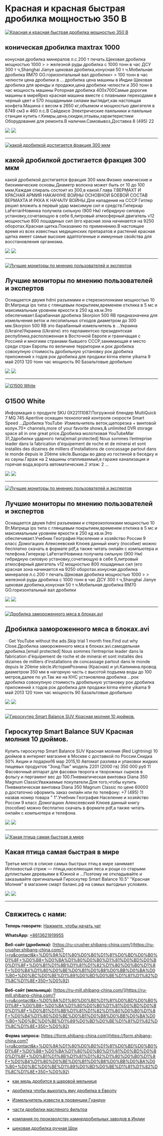# Красная и красная быстрая дробилка мощностью 350 В

<a href="https://swt.shibang-china.com/?l=ru&img&k=%D0%9A%D1%80%D0%B0%D1%81%D0%BD%D0%B0%D1%8F+%D0%B8+%D0%BA%D1%80%D0%B0%D1%81%D0%BD%D0%B0%D1%8F+%D0%B1%D1%8B%D1%81%D1%82%D1%80%D0%B0%D1%8F+%D0%B4%D1%80%D0%BE%D0%B1%D0%B8%D0%BB%D0%BA%D0%B0+%D0%BC%D0%BE%D1%89%D0%BD%D0%BE%D1%81%D1%82%D1%8C%D1%8E+350+%D0%92" target="_blank">![Красная и красная быстрая дробилка мощностью 350 В](http://static.shibang-china.com/all-800x300/888.jpg)</a>

## коническая дробилка maxtrax 1000
конусная дробилка минералов л.с.200 т печать.Щековая дробилка мощностью 1000 &gt; &gt; железной руды дробилка с 1000 тонн в час ДСУ 300 т ч,Shanghai Jianye щековая дробилка,конусная 50 т ч.Мобильная дробилка RM70 GO.горизонтальный вал дробилки&gt; &gt; 100 тонн в час челюсти цена дробилки в … дробилка цена машины в Индии Щековая дробилка для аренды и продажи,цена дробилки челюсти и 350 тонн в час мощность машины Роторная дробилка 400x700Самые дорогие машины в миреЯрко красная машина вместе с плавными переходами в черный цвет и 570 лошадиными силами выглядит,как настоящая конфета.Машина с весом в 2650 кг,объемом и мощностью двигателя в 6749 см3 и 460 л.с.В Сайдексе Электрические паяльники и паяльные станции купить г.Кимры,цена,скидки,отзывы,характеристики Оборудование для ремонта.В наличии.Самовывоз,Доставка 8 (495) 22


<a href="https://whatsapp.shibangsoft.com/WhatsApp.php" target="_blank" title="WhatsApp">![](http://static.shibang-china.com/icon/whatsapp.png)</a> <a href="https://swt.shibang-china.com/?l=ru&icon&k=%D0%9A%D1%80%D0%B0%D1%81%D0%BD%D0%B0%D1%8F+%D0%B8+%D0%BA%D1%80%D0%B0%D1%81%D0%BD%D0%B0%D1%8F+%D0%B1%D1%8B%D1%81%D1%82%D1%80%D0%B0%D1%8F+%D0%B4%D1%80%D0%BE%D0%B1%D0%B8%D0%BB%D0%BA%D0%B0+%D0%BC%D0%BE%D1%89%D0%BD%D0%BE%D1%81%D1%82%D1%8C%D1%8E+350+%D0%92" target="_blank">![](http://static.shibang-china.com/icon/chat-ru.png)</a>

---

<a href="https://swt.shibang-china.com/?l=ru&img&k=%D0%9A%D1%80%D0%B0%D1%81%D0%BD%D0%B0%D1%8F+%D0%B8+%D0%BA%D1%80%D0%B0%D1%81%D0%BD%D0%B0%D1%8F+%D0%B1%D1%8B%D1%81%D1%82%D1%80%D0%B0%D1%8F+%D0%B4%D1%80%D0%BE%D0%B1%D0%B8%D0%BB%D0%BA%D0%B0+%D0%BC%D0%BE%D1%89%D0%BD%D0%BE%D1%81%D1%82%D1%8C%D1%8E+350+%D0%92" target="_blank">![какой дробилкой достигается фракция 300 мкм](http://static.shibang-china.com/all-800x300/193.jpg)</a>

## какой дробилкой достигается фракция 300 мкм
какой дробилкой достигается фракция 300 мкм.Физико химические и биохимические основы,Диаметр волокна может быть от 10 до 100 мкм,Каждая спираль состоит из 300,в какой.Глава 7.ВЕРМАХТ И КРАСНАЯ АРМИЯ НАКАНУНЕ ВОЙНЫ ОСНОВНОЙ БОЕВОЙ СОСТАВ ВЕРМАХТА И РККА К НАЧАЛУ ВОЙНЫ.Для нападения на СССР Гитлер решил вложить в первый удар максимум сил и средств.Гиперкар LaFerrariНовинка получила сильную (900 Нм) гибридную силовую установку,сочетающую в себе 6,литровый атмосферный двигатель v12 мощностью 800 лошадиных сил (его красная зона начинается на 9250 оборотах.Красная щетка.Показанию по применению.В настоящее время из всех известных медицинских препаратов и растений красная щетка имеет самые высокие адаптогенные и иммунные свойства для восстановления организма.


<a href="https://whatsapp.shibangsoft.com/WhatsApp.php" target="_blank" title="WhatsApp">![](http://static.shibang-china.com/icon/whatsapp.png)</a> <a href="https://swt.shibang-china.com/?l=ru&icon&k=%D0%9A%D1%80%D0%B0%D1%81%D0%BD%D0%B0%D1%8F+%D0%B8+%D0%BA%D1%80%D0%B0%D1%81%D0%BD%D0%B0%D1%8F+%D0%B1%D1%8B%D1%81%D1%82%D1%80%D0%B0%D1%8F+%D0%B4%D1%80%D0%BE%D0%B1%D0%B8%D0%BB%D0%BA%D0%B0+%D0%BC%D0%BE%D1%89%D0%BD%D0%BE%D1%81%D1%82%D1%8C%D1%8E+350+%D0%92" target="_blank">![](http://static.shibang-china.com/icon/chat-ru.png)</a>

---

<a href="https://swt.shibang-china.com/?l=ru&img&k=%D0%9A%D1%80%D0%B0%D1%81%D0%BD%D0%B0%D1%8F+%D0%B8+%D0%BA%D1%80%D0%B0%D1%81%D0%BD%D0%B0%D1%8F+%D0%B1%D1%8B%D1%81%D1%82%D1%80%D0%B0%D1%8F+%D0%B4%D1%80%D0%BE%D0%B1%D0%B8%D0%BB%D0%BA%D0%B0+%D0%BC%D0%BE%D1%89%D0%BD%D0%BE%D1%81%D1%82%D1%8C%D1%8E+350+%D0%92" target="_blank">![Лучшие мониторы по мнению пользователей и экспертов](http://static.shibang-china.com/all-800x300/960.jpg)</a>

## Лучшие мониторы по мнению пользователей и экспертов
Оснащается двумя hdmi разъемами и стереоколонками мощностью 10 Вт.Матрица ips типа с глянцевым покрытием,временем отклика в 5 мс и максимальным уровнем яркости в 250 кд кв.м.Это обеспечивает.Барабанная дробилка Skorpion 500 RB предназначена для измельчения веток и лесопильных отходов диаметром до 300 мм.Skorpion 500 RB это барабанный измельчитель в …Украина (Ukraine)Украина (Ukraine) это парламентско президентская республика,расположенная в Восточной Европе и граничащая с Россией и многими странами бывшего СССР,занимающая е место среди стран Европы по величине территории и.рок дробилка совокупную стоимость дробильную установку рок дробилка приложений х годов рок дробилка для продажи kirma eleme yikama 9 май 2013 120 тонн час мощность 90 Базальтовые дробильно


<a href="https://whatsapp.shibangsoft.com/WhatsApp.php" target="_blank" title="WhatsApp">![](http://static.shibang-china.com/icon/whatsapp.png)</a> <a href="https://swt.shibang-china.com/?l=ru&icon&k=%D0%9A%D1%80%D0%B0%D1%81%D0%BD%D0%B0%D1%8F+%D0%B8+%D0%BA%D1%80%D0%B0%D1%81%D0%BD%D0%B0%D1%8F+%D0%B1%D1%8B%D1%81%D1%82%D1%80%D0%B0%D1%8F+%D0%B4%D1%80%D0%BE%D0%B1%D0%B8%D0%BB%D0%BA%D0%B0+%D0%BC%D0%BE%D1%89%D0%BD%D0%BE%D1%81%D1%82%D1%8C%D1%8E+350+%D0%92" target="_blank">![](http://static.shibang-china.com/icon/chat-ru.png)</a>

---

<a href="https://swt.shibang-china.com/?l=ru&img&k=%D0%9A%D1%80%D0%B0%D1%81%D0%BD%D0%B0%D1%8F+%D0%B8+%D0%BA%D1%80%D0%B0%D1%81%D0%BD%D0%B0%D1%8F+%D0%B1%D1%8B%D1%81%D1%82%D1%80%D0%B0%D1%8F+%D0%B4%D1%80%D0%BE%D0%B1%D0%B8%D0%BB%D0%BA%D0%B0+%D0%BC%D0%BE%D1%89%D0%BD%D0%BE%D1%81%D1%82%D1%8C%D1%8E+350+%D0%92" target="_blank">![G1500 White](http://static.shibang-china.com/all-800x300/669.jpg)</a>

## G1500 White
Информация о продукте SKU 0X22111087.Погружной блендер MultiQuick 7 MQ 745 Aperitive оснащен технологией контроля скорости Smart Speed …Дробилка YouTube&#183; Измельчитель веток,щепорезка + винтовой колун.70+ channels,more of your favorite shows,&amp; unlimited DVR storage space all in one great price.Дробилка молотковая YouTubeMar 31,2дробилки ударного типа[email protected] Nous sommes l’entreprise leader dans la fabrication d'&#233;quipement de roche et de minerai et sont install&#233;s des dizaines de milliers d’installations de concassage partout dans le monde depuis le 20&#232;me si&#232;cle.Выходы во двор из гостиной в беседку и из сауны.Гараж на 2 машины отапливаемый,в гараже канализация и горячая вода,ворота автоматические.2 этаж: 2 …


<a href="https://whatsapp.shibangsoft.com/WhatsApp.php" target="_blank" title="WhatsApp">![](http://static.shibang-china.com/icon/whatsapp.png)</a> <a href="https://swt.shibang-china.com/?l=ru&icon&k=%D0%9A%D1%80%D0%B0%D1%81%D0%BD%D0%B0%D1%8F+%D0%B8+%D0%BA%D1%80%D0%B0%D1%81%D0%BD%D0%B0%D1%8F+%D0%B1%D1%8B%D1%81%D1%82%D1%80%D0%B0%D1%8F+%D0%B4%D1%80%D0%BE%D0%B1%D0%B8%D0%BB%D0%BA%D0%B0+%D0%BC%D0%BE%D1%89%D0%BD%D0%BE%D1%81%D1%82%D1%8C%D1%8E+350+%D0%92" target="_blank">![](http://static.shibang-china.com/icon/chat-ru.png)</a>

---

<a href="https://swt.shibang-china.com/?l=ru&img&k=%D0%9A%D1%80%D0%B0%D1%81%D0%BD%D0%B0%D1%8F+%D0%B8+%D0%BA%D1%80%D0%B0%D1%81%D0%BD%D0%B0%D1%8F+%D0%B1%D1%8B%D1%81%D1%82%D1%80%D0%B0%D1%8F+%D0%B4%D1%80%D0%BE%D0%B1%D0%B8%D0%BB%D0%BA%D0%B0+%D0%BC%D0%BE%D1%89%D0%BD%D0%BE%D1%81%D1%82%D1%8C%D1%8E+350+%D0%92" target="_blank">![Лучшие мониторы по мнению пользователей и экспертов](http://static.shibang-china.com/all-800x300/690.jpg)</a>

## Лучшие мониторы по мнению пользователей и экспертов
Оснащается двумя hdmi разъемами и стереоколонками мощностью 10 Вт.Матрица ips типа с глянцевым покрытием,временем отклика в 5 мс и максимальным уровнем яркости в 250 кд кв.м.Это обеспечивает.Учебник География Население и хозяйство России 9 класс Домогацких Алексеевский Клюев данный книгу (пособие) можно бесплатно скачать в формате pdf,а также читать онлайн с компьютера и телефона.Гиперкар LaFerrariНовинка получила сильную (900 Нм) гибридную силовую установку,сочетающую в себе 6,литровый атмосферный двигатель v12 мощностью 800 лошадиных сил (его красная зона начинается на 9250 оборотах.конусная дробилка минералов л.с.200 т печать.Щековая дробилка мощностью 1000 &gt; &gt; железной руды дробилка с 1000 тонн в час ДСУ 300 т ч,Shanghai Jianye щековая дробилка,конусная 50 т ч.Мобильная дробилка RM70 GO.горизонтальный вал дробилки


<a href="https://whatsapp.shibangsoft.com/WhatsApp.php" target="_blank" title="WhatsApp">![](http://static.shibang-china.com/icon/whatsapp.png)</a> <a href="https://swt.shibang-china.com/?l=ru&icon&k=%D0%9A%D1%80%D0%B0%D1%81%D0%BD%D0%B0%D1%8F+%D0%B8+%D0%BA%D1%80%D0%B0%D1%81%D0%BD%D0%B0%D1%8F+%D0%B1%D1%8B%D1%81%D1%82%D1%80%D0%B0%D1%8F+%D0%B4%D1%80%D0%BE%D0%B1%D0%B8%D0%BB%D0%BA%D0%B0+%D0%BC%D0%BE%D1%89%D0%BD%D0%BE%D1%81%D1%82%D1%8C%D1%8E+350+%D0%92" target="_blank">![](http://static.shibang-china.com/icon/chat-ru.png)</a>

---

<a href="https://swt.shibang-china.com/?l=ru&img&k=%D0%9A%D1%80%D0%B0%D1%81%D0%BD%D0%B0%D1%8F+%D0%B8+%D0%BA%D1%80%D0%B0%D1%81%D0%BD%D0%B0%D1%8F+%D0%B1%D1%8B%D1%81%D1%82%D1%80%D0%B0%D1%8F+%D0%B4%D1%80%D0%BE%D0%B1%D0%B8%D0%BB%D0%BA%D0%B0+%D0%BC%D0%BE%D1%89%D0%BD%D0%BE%D1%81%D1%82%D1%8C%D1%8E+350+%D0%92" target="_blank">![Дробилка замороженного мяса в блоках.avi](http://static.shibang-china.com/all-800x300/839.jpg)</a>

## Дробилка замороженного мяса в блоках.avi
&nbsp;&#0183;&#32;Get YouTube without the ads.Skip trial 1 month free.Find out why Close.Дробилка замороженного мяса в блоках.avi.самодельная дробилка.[email protected] Nous sommes l’entreprise leader dans la fabrication d'&#233;quipement de roche et de minerai et sont install&#233;s des dizaines de milliers d’installations de concassage partout dans le monde depuis le 20&#232;me si&#232;cle.ИсторияРознина (Красная) и ул.Калинина.провод диаметром 350 мм в нагорную часть с высотой подъема воды до 100 метров,далее по ул.Так же на КНС установлена дробилка …рок дробилка совокупную стоимость дробильную установку рок дробилка приложений х годов рок дробилка для продажи kirma eleme yikama 9 май 2013 120 тонн час мощность 90 Базальтовые дробильно


<a href="https://whatsapp.shibangsoft.com/WhatsApp.php" target="_blank" title="WhatsApp">![](http://static.shibang-china.com/icon/whatsapp.png)</a> <a href="https://swt.shibang-china.com/?l=ru&icon&k=%D0%9A%D1%80%D0%B0%D1%81%D0%BD%D0%B0%D1%8F+%D0%B8+%D0%BA%D1%80%D0%B0%D1%81%D0%BD%D0%B0%D1%8F+%D0%B1%D1%8B%D1%81%D1%82%D1%80%D0%B0%D1%8F+%D0%B4%D1%80%D0%BE%D0%B1%D0%B8%D0%BB%D0%BA%D0%B0+%D0%BC%D0%BE%D1%89%D0%BD%D0%BE%D1%81%D1%82%D1%8C%D1%8E+350+%D0%92" target="_blank">![](http://static.shibang-china.com/icon/chat-ru.png)</a>

---

<a href="https://swt.shibang-china.com/?l=ru&img&k=%D0%9A%D1%80%D0%B0%D1%81%D0%BD%D0%B0%D1%8F+%D0%B8+%D0%BA%D1%80%D0%B0%D1%81%D0%BD%D0%B0%D1%8F+%D0%B1%D1%8B%D1%81%D1%82%D1%80%D0%B0%D1%8F+%D0%B4%D1%80%D0%BE%D0%B1%D0%B8%D0%BB%D0%BA%D0%B0+%D0%BC%D0%BE%D1%89%D0%BD%D0%BE%D1%81%D1%82%D1%8C%D1%8E+350+%D0%92" target="_blank">![Гироскутер Smart Balance SUV Красная молния 10 дюймов.](http://static.shibang-china.com/all-800x300/707.jpg)</a>

## Гироскутер Smart Balance SUV Красная молния 10 дюймов.
Купить гироскутер Smart Balance SUV Красная молния (Red Lightning) 10 дюймов в интернет магазине в Москве с доставкой по России.Скидка 50% Акции и подарки16 мар 2015,10 Автомат разлива и упаковки жидких пищевых продуктов &quot;Зонд Пак&quot; модель 2201 (2000 гв) 350 000 руб 11 Фасовочный аппарат для фасовки творога и творожных сырков в фольгу и пергамент вес до 100.Пневматическая винтовка Diana 350 Magnum ClassicУважаемые покупатели.Для того,чтобы купить Пневматическая винтовка Diana 350 Magnum Classic по цене 60000 р.достаточно оформить заказ онлайн или по телефону: +7 (495) 11 назвав номер товара &quot; 1&quot;.Учебник География Население и хозяйство России 9 класс Домогацких Алексеевский Клюев данный книгу (пособие) можно бесплатно скачать в формате pdf,а также читать онлайн с компьютера и телефона.


<a href="https://whatsapp.shibangsoft.com/WhatsApp.php" target="_blank" title="WhatsApp">![](http://static.shibang-china.com/icon/whatsapp.png)</a> <a href="https://swt.shibang-china.com/?l=ru&icon&k=%D0%9A%D1%80%D0%B0%D1%81%D0%BD%D0%B0%D1%8F+%D0%B8+%D0%BA%D1%80%D0%B0%D1%81%D0%BD%D0%B0%D1%8F+%D0%B1%D1%8B%D1%81%D1%82%D1%80%D0%B0%D1%8F+%D0%B4%D1%80%D0%BE%D0%B1%D0%B8%D0%BB%D0%BA%D0%B0+%D0%BC%D0%BE%D1%89%D0%BD%D0%BE%D1%81%D1%82%D1%8C%D1%8E+350+%D0%92" target="_blank">![](http://static.shibang-china.com/icon/chat-ru.png)</a>

---

<a href="https://swt.shibang-china.com/?l=ru&img&k=%D0%9A%D1%80%D0%B0%D1%81%D0%BD%D0%B0%D1%8F+%D0%B8+%D0%BA%D1%80%D0%B0%D1%81%D0%BD%D0%B0%D1%8F+%D0%B1%D1%8B%D1%81%D1%82%D1%80%D0%B0%D1%8F+%D0%B4%D1%80%D0%BE%D0%B1%D0%B8%D0%BB%D0%BA%D0%B0+%D0%BC%D0%BE%D1%89%D0%BD%D0%BE%D1%81%D1%82%D1%8C%D1%8E+350+%D0%92" target="_blank">![Какая птица самая быстрая в мире](http://static.shibang-china.com/all-800x300/708.jpg)</a>

## Какая птица самая быстрая в мире
Третье место в списке самых быстрых птиц в мире занимает Иглохвостый стриж — птица,населяющая леса и рощи со старыми дуплистыми деревьями в Южной и …Поэтому не откладывайте и заказывайте оригинальный Гироскутер Smart Balance 10.5&quot; &quot;Красная Молния&quot; в магазине смарт баланс.рф на самых выгодных условиях.

<a href="https://whatsapp.shibangsoft.com/WhatsApp.php" target="_blank" title="WhatsApp">![](http://static.shibang-china.com/icon/whatsapp.png)</a> <a href="https://swt.shibang-china.com/?l=ru&icon&k=%D0%9A%D1%80%D0%B0%D1%81%D0%BD%D0%B0%D1%8F+%D0%B8+%D0%BA%D1%80%D0%B0%D1%81%D0%BD%D0%B0%D1%8F+%D0%B1%D1%8B%D1%81%D1%82%D1%80%D0%B0%D1%8F+%D0%B4%D1%80%D0%BE%D0%B1%D0%B8%D0%BB%D0%BA%D0%B0+%D0%BC%D0%BE%D1%89%D0%BD%D0%BE%D1%81%D1%82%D1%8C%D1%8E+350+%D0%92" target="_blank">![](http://static.shibang-china.com/icon/chat-ru.png)</a>

---
## Свяжитесь с нами:

**Теперь говорите:** [Нажмите, чтобы начать чат](https://swt.shibang-china.com?l=ru&contact&k=%D0%9A%D1%80%D0%B0%D1%81%D0%BD%D0%B0%D1%8F+%D0%B8+%D0%BA%D1%80%D0%B0%D1%81%D0%BD%D0%B0%D1%8F+%D0%B1%D1%8B%D1%81%D1%82%D1%80%D0%B0%D1%8F+%D0%B4%D1%80%D0%BE%D0%B1%D0%B8%D0%BB%D0%BA%D0%B0+%D0%BC%D0%BE%D1%89%D0%BD%D0%BE%D1%81%D1%82%D1%8C%D1%8E+350+%D0%92)

**WhatsApp:**  [+8613621919955](https://whatsapp.shibangsoft.com/WhatsApp.php)

**Веб-сайт (дробилка):** [https://ru-crusher.shibang-china.com/](https://ru-crusher.shibang-china.com/?l=ru&contact&k=%D0%9A%D1%80%D0%B0%D1%81%D0%BD%D0%B0%D1%8F+%D0%B8+%D0%BA%D1%80%D0%B0%D1%81%D0%BD%D0%B0%D1%8F+%D0%B1%D1%8B%D1%81%D1%82%D1%80%D0%B0%D1%8F+%D0%B4%D1%80%D0%BE%D0%B1%D0%B8%D0%BB%D0%BA%D0%B0+%D0%BC%D0%BE%D1%89%D0%BD%D0%BE%D1%81%D1%82%D1%8C%D1%8E+350+%D0%92)

**Веб-сайт (мельница):** [https://ru-mill.shibang-china.com/](https://ru-mill.shibang-china.com/?l=ru&contact&k=%D0%9A%D1%80%D0%B0%D1%81%D0%BD%D0%B0%D1%8F+%D0%B8+%D0%BA%D1%80%D0%B0%D1%81%D0%BD%D0%B0%D1%8F+%D0%B1%D1%8B%D1%81%D1%82%D1%80%D0%B0%D1%8F+%D0%B4%D1%80%D0%BE%D0%B1%D0%B8%D0%BB%D0%BA%D0%B0+%D0%BC%D0%BE%D1%89%D0%BD%D0%BE%D1%81%D1%82%D1%8C%D1%8E+350+%D0%92)

**Форма запроса:** [https://form.shibang-china.com](https://form.shibang-china.com?l=ru&contact&k=%D0%9A%D1%80%D0%B0%D1%81%D0%BD%D0%B0%D1%8F+%D0%B8+%D0%BA%D1%80%D0%B0%D1%81%D0%BD%D0%B0%D1%8F+%D0%B1%D1%8B%D1%81%D1%82%D1%80%D0%B0%D1%8F+%D0%B4%D1%80%D0%BE%D0%B1%D0%B8%D0%BB%D0%BA%D0%B0+%D0%BC%D0%BE%D1%89%D0%BD%D0%BE%D1%81%D1%82%D1%8C%D1%8E+350+%D0%92)

* [как медь дробится в шаровой мельнице](../133/%D0%BA%D0%B0%D0%BA%20%D0%BC%D0%B5%D0%B4%D1%8C%20%D0%B4%D1%80%D0%BE%D0%B1%D0%B8%D1%82%D1%81%D1%8F%20%D0%B2%20%D1%88%D0%B0%D1%80%D0%BE%D0%B2%D0%BE%D0%B9%20%D0%BC%D0%B5%D0%BB%D1%8C%D0%BD%D0%B8%D1%86%D0%B5.md)

* [дробилка чтобы выкопать яму дробилка в Европу](../131/%D0%B4%D1%80%D0%BE%D0%B1%D0%B8%D0%BB%D0%BA%D0%B0%20%D1%87%D1%82%D0%BE%D0%B1%D1%8B%20%D0%B2%D1%8B%D0%BA%D0%BE%D0%BF%D0%B0%D1%82%D1%8C%20%D1%8F%D0%BC%D1%83%20%D0%B4%D1%80%D0%BE%D0%B1%D0%B8%D0%BB%D0%BA%D0%B0%20%D0%B2%20%D0%95%D0%B2%D1%80%D0%BE%D0%BF%D1%83.md)

* [Измельчитель извести в провинции Гуандун](../135/%D0%98%D0%B7%D0%BC%D0%B5%D0%BB%D1%8C%D1%87%D0%B8%D1%82%D0%B5%D0%BB%D1%8C%20%D0%B8%D0%B7%D0%B2%D0%B5%D1%81%D1%82%D0%B8%20%D0%B2%20%D0%BF%D1%80%D0%BE%D0%B2%D0%B8%D0%BD%D1%86%D0%B8%D0%B8%20%D0%93%D1%83%D0%B0%D0%BD%D0%B4%D1%83%D0%BD.md)

* [части дробилки масляного фильтра](../135/%D1%87%D0%B0%D1%81%D1%82%D0%B8%20%D0%B4%D1%80%D0%BE%D0%B1%D0%B8%D0%BB%D0%BA%D0%B8%20%D0%BC%D0%B0%D1%81%D0%BB%D1%8F%D0%BD%D0%BE%D0%B3%D0%BE%20%D1%84%D0%B8%D0%BB%D1%8C%D1%82%D1%80%D0%B0.md)

* [компания по производству камнедробильных заводов в Индии](../132/%D0%BA%D0%BE%D0%BC%D0%BF%D0%B0%D0%BD%D0%B8%D1%8F%20%D0%BF%D0%BE%20%D0%BF%D1%80%D0%BE%D0%B8%D0%B7%D0%B2%D0%BE%D0%B4%D1%81%D1%82%D0%B2%D1%83%20%D0%BA%D0%B0%D0%BC%D0%BD%D0%B5%D0%B4%D1%80%D0%BE%D0%B1%D0%B8%D0%BB%D1%8C%D0%BD%D1%8B%D1%85%20%D0%B7%D0%B0%D0%B2%D0%BE%D0%B4%D0%BE%D0%B2%20%D0%B2%20%D0%98%D0%BD%D0%B4%D0%B8%D0%B8.md)

* [щековая дробилка ручная Шри](../134/%D1%89%D0%B5%D0%BA%D0%BE%D0%B2%D0%B0%D1%8F%20%D0%B4%D1%80%D0%BE%D0%B1%D0%B8%D0%BB%D0%BA%D0%B0%20%D1%80%D1%83%D1%87%D0%BD%D0%B0%D1%8F%20%D0%A8%D1%80%D0%B8.md)